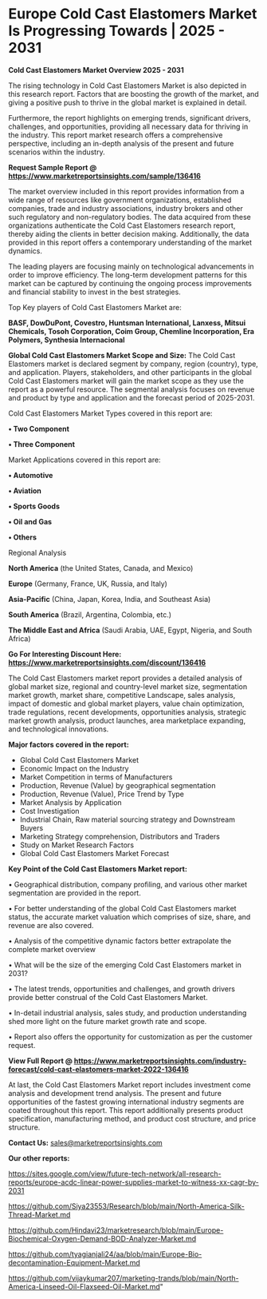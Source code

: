 # Europe Cold Cast Elastomers Market Is Progressing Towards | 2025 - 2031

<Strong> Cold Cast Elastomers Market Overview 2025 - 2031</strong>

The rising technology in Cold Cast Elastomers Market is also depicted in this research report. Factors that are boosting the growth of the market, and giving a positive push to thrive in the global market is explained in detail.

Furthermore, the report highlights on emerging trends, significant drivers, challenges, and opportunities, providing all necessary data for thriving in the industry. This report market research offers a comprehensive perspective, including an in-depth analysis of the present and future scenarios within the industry.

<strong>Request Sample Report @ <a href=https://www.marketreportsinsights.com/sample/136416>https://www.marketreportsinsights.com/sample/136416</a></strong>

The market overview included in this report provides information from a wide range of resources like government organizations, established companies, trade and industry associations, industry brokers and other such regulatory and non-regulatory bodies. The data acquired from these organizations authenticate the Cold Cast Elastomers research report, thereby aiding the clients in better decision making. Additionally, the data provided in this report offers a contemporary understanding of the market dynamics.

The leading players are focusing mainly on technological advancements in order to improve efficiency. The long-term development patterns for this market can be captured by continuing the ongoing process improvements and financial stability to invest in the best strategies.

Top Key players of Cold Cast Elastomers Market are:

<strong>BASF, DowDuPont, Covestro, Huntsman International, Lanxess, Mitsui Chemicals, Tosoh Corporation, Coim Group, Chemline Incorporation, Era Polymers, Synthesia Internacional</strong>

<strong><b>Global Cold Cast Elastomers Market Scope and Size:</b></strong>
The Cold Cast Elastomers market is declared segment by company, region (country), type, and application. Players, stakeholders, and other participants in the global Cold Cast Elastomers market will gain the market scope as they use the report as a powerful resource. The segmental analysis focuses on revenue and product by type and application and the forecast period of 2025-2031.

Cold Cast Elastomers Market Types covered in this report are:

<strong>• Two Component

• Three Component</strong>

Market Applications covered in this report are:

<strong>• Automotive

• Aviation

• Sports Goods

• Oil and Gas

• Others</strong> 

Regional Analysis

<strong>North America</strong> (the United States, Canada, and Mexico)

<strong>Europe</strong> (Germany, France, UK, Russia, and Italy)

<strong>Asia-Pacific</strong> (China, Japan, Korea, India, and Southeast Asia)

<strong>South America</strong> (Brazil, Argentina, Colombia, etc.)

<strong>The Middle East and Africa</strong> (Saudi Arabia, UAE, Egypt, Nigeria, and South Africa)

<strong>Go For Interesting Discount Here: <a href=https://www.marketreportsinsights.com/discount/136416>https://www.marketreportsinsights.com/discount/136416</a></strong>

The Cold Cast Elastomers market report provides a detailed analysis of global market size, regional and country-level market size, segmentation market growth, market share, competitive Landscape, sales analysis, impact of domestic and global market players, value chain optimization, trade regulations, recent developments, opportunities analysis, strategic market growth analysis, product launches, area marketplace expanding, and technological innovations.

<strong><b>Major factors covered in the report:</b></strong>
<ul>
  <li>Global Cold Cast Elastomers Market </li>
  <li>Economic Impact on the Industry</li>
  <li>Market Competition in terms of Manufacturers</li>
  <li>Production, Revenue (Value) by geographical segmentation</li>
  <li>Production, Revenue (Value), Price Trend by Type</li>
  <li>Market Analysis by Application</li>
  <li>Cost Investigation</li>
  <li>Industrial Chain, Raw material sourcing strategy and Downstream Buyers</li>
  <li>Marketing Strategy comprehension, Distributors and Traders</li>
  <li>Study on Market Research Factors</li>
  <li>Global Cold Cast Elastomers Market Forecast</li>
</ul>

<strong><b>Key Point of the Cold Cast Elastomers Market report:</b></strong>

• Geographical distribution, company profiling, and various other market segmentation are provided in the report.

• For better understanding of the global Cold Cast Elastomers market status, the accurate market valuation which comprises of size, share, and revenue are also covered.

• Analysis of the competitive dynamic factors better extrapolate the complete market overview

• What will be the size of the emerging Cold Cast Elastomers market in 2031?

• The latest trends, opportunities and challenges, and growth drivers provide better construal of the Cold Cast Elastomers Market.

• In-detail industrial analysis, sales study, and production understanding shed more light on the future market growth rate and scope.

• Report also offers the opportunity for customization as per the customer request.

<strong><b>View Full Report @ <a href=https://www.marketreportsinsights.com/industry-forecast/cold-cast-elastomers-market-2022-136416>https://www.marketreportsinsights.com/industry-forecast/cold-cast-elastomers-market-2022-136416</a></b></strong>


At last, the Cold Cast Elastomers Market report includes investment come analysis and development trend analysis. The present and future opportunities of the fastest growing international industry segments are coated throughout this report. This report additionally presents product specification, manufacturing method, and product cost structure, and price structure.

<strong>Contact Us:</strong>
sales@marketreportsinsights.com

<strong>Our other reports:</strong>

<a href=https://sites.google.com/view/future-tech-network/all-research-reports/europe-acdc-linear-power-supplies-market-to-witness-xx-cagr-by-2031>https://sites.google.com/view/future-tech-network/all-research-reports/europe-acdc-linear-power-supplies-market-to-witness-xx-cagr-by-2031</a>

<a href=https://github.com/Siya23553/Research/blob/main/North-America-Silk-Thread-Market.md>https://github.com/Siya23553/Research/blob/main/North-America-Silk-Thread-Market.md</a>

<a href=https://github.com/Hindavi23/marketresearch/blob/main/Europe-Biochemical-Oxygen-Demand-BOD-Analyzer-Market.md>https://github.com/Hindavi23/marketresearch/blob/main/Europe-Biochemical-Oxygen-Demand-BOD-Analyzer-Market.md</a>

<a href=https://github.com/tyagianjali24/aa/blob/main/Europe-Bio-decontamination-Equipment-Market.md>https://github.com/tyagianjali24/aa/blob/main/Europe-Bio-decontamination-Equipment-Market.md</a>

<a href=https://github.com/vijaykumar207/marketing-trands/blob/main/North-America-Linseed-Oil-Flaxseed-Oil-Market.md>https://github.com/vijaykumar207/marketing-trands/blob/main/North-America-Linseed-Oil-Flaxseed-Oil-Market.md</a>"
